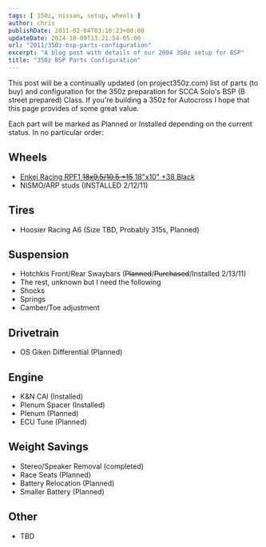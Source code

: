 ```yaml
---
tags: [ 350z, nissan, setup, wheels ]
author: chris
publishDate: 2011-02-04T03:16:23+00:00
updateDate: 2024-10-09T13:21:54-05:00
url: "2011/350z-bsp-parts-configuration"
excerpt: "A blog post with details of our 2004 350z setup for BSP"
title: "350z BSP Parts Configuration"
---
```


This post will be a continually updated (on project350z.com) list of parts (to buy) and configuration for the 350z preparation for SCCA Solo's BSP (B street prepared) Class. If you're building a 350z for Autocross I hope that this page provides of some great value.

Each part will be marked as Planned or Installed depending on the current status. In no particular order:

## Wheels
- [Enkei Racing RPF1 ~~18x9.5/10.5 +15~~ 18"x10" +38 Black](/2011/wheels-for-a-bsp-350z-arp-studs-sway-bars)
- NISMO/ARP studs (INSTALLED 2/12/11)

## Tires
- Hoosier Racing A6 (Size TBD, Probably 315s, Planned)

## Suspension
- Hotchkis Front/Rear Swaybars (~~Planned~~/~~Purchased~~/Installed 2/13/11)
- The rest, unknown but I need the following
- Shocks
- Springs
- Camber/Toe adjustment

## Drivetrain
- OS Giken Differential (Planned)

## Engine
- K&N CAI (Installed)
- Plenum Spacer (Installed)
- Plenum (Planned)
- ECU Tune (Planned)

## Weight Savings
- Stereo/Speaker Removal (completed)
- Race Seats (Planned)
- Battery Relocation (Planned)
- Smaller Battery (Planned)

## Other
- TBD
